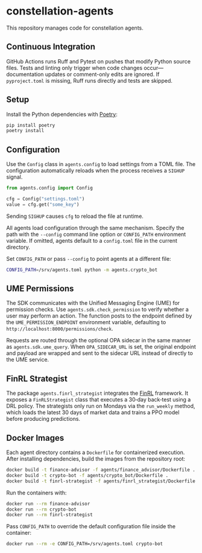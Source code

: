 # constellation-agents

This repository manages code for constellation agents.

## Continuous Integration

GitHub Actions runs Ruff and Pytest on pushes that modify Python source files.
Tests and linting only trigger when code changes occur—documentation updates
or comment-only edits are ignored. If `pyproject.toml` is missing, Ruff runs
directly and tests are skipped.

## Setup

Install the Python dependencies with [Poetry](https://python-poetry.org/):

```bash
pip install poetry
poetry install
```



## Configuration

Use the `Config` class in `agents.config` to load settings from a TOML file. The
configuration automatically reloads when the process receives a `SIGHUP` signal.

```python
from agents.config import Config

cfg = Config("settings.toml")
value = cfg.get("some_key")
```

Sending `SIGHUP` causes `cfg` to reload the file at runtime.

All agents load configuration through the same mechanism. Specify the path
with the `--config` command line option or `CONFIG_PATH` environment
variable. If omitted, agents default to a `config.toml` file in the current
directory.

Set `CONFIG_PATH` or pass `--config` to point agents at a different file:

```bash
CONFIG_PATH=/srv/agents.toml python -m agents.crypto_bot
```


## UME Permissions

The SDK communicates with the Unified Messaging Engine (UME) for permission
checks.  Use `agents.sdk.check_permission` to verify whether a user may perform
an action.  The function posts to the endpoint defined by the
`UME_PERMISSION_ENDPOINT` environment variable, defaulting to
`http://localhost:8000/permissions/check`.

Requests are routed through the optional OPA sidecar in the same manner as
`agents.sdk.ume_query`.  When `OPA_SIDECAR_URL` is set, the original endpoint
and payload are wrapped and sent to the sidecar URL instead of directly to the
UME service.


## FinRL Strategist

The package `agents.finrl_strategist` integrates the [FinRL](https://github.com/AI4Finance-Foundation/FinRL) framework.
It exposes a `FinRLStrategist` class that executes a 30‑day back‑test using a DRL policy. The strategists only run
on Mondays via the `run_weekly` method, which loads the latest 30 days of market data and trains a PPO model before
producing predictions.

## Docker Images

Each agent directory contains a `Dockerfile` for containerized execution. After installing dependencies, build the images from the repository root:

```bash
docker build -t finance-advisor -f agents/finance_advisor/Dockerfile .
docker build -t crypto-bot -f agents/crypto_bot/Dockerfile .
docker build -t finrl-strategist -f agents/finrl_strategist/Dockerfile .
```

Run the containers with:

```bash
docker run --rm finance-advisor
docker run --rm crypto-bot
docker run --rm finrl-strategist
```

Pass `CONFIG_PATH` to override the default configuration file inside the
container:

```bash
docker run --rm -e CONFIG_PATH=/srv/agents.toml crypto-bot
```

